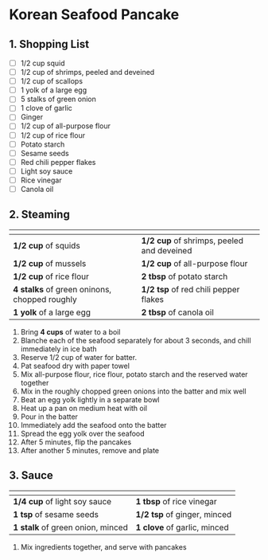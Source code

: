 # Korean Seafood Pancake

## 1. Shopping List
- [ ] 1/2 cup squid
- [ ] 1/2 cup of shrimps, peeled and deveined
- [ ] 1/2 cup of scallops
- [ ] 1 yolk of a large egg
- [ ] 5 stalks of green onion
- [ ] 1 clove of garlic
- [ ] Ginger
- [ ] 1/2 cup of all-purpose flour
- [ ] 1/2 cup of rice flour
- [ ] Potato starch
- [ ] Sesame seeds
- [ ] Red chili pepper flakes
- [ ] Light soy sauce
- [ ] Rice vinegar
- [ ] Canola oil

## 2. Steaming
|<!-- -->|<!-- -->|
|---|---|
| **1/2 cup** of squids | **1/2 cup** of shrimps, peeled and deveined |
| **1/2 cup** of mussels | **1/2 cup** of all-purpose flour |
| **1/2 cup** of rice flour | **2 tbsp** of potato starch |
| **4 stalks** of green oninons, chopped roughly | **1/2 tsp** of red chili pepper flakes |
| **1 yolk** of a large egg | **2 tbsp** of canola oil

1. Bring **4 cups** of water to a boil
2. Blanche each of the seafood separately for about 3 seconds, and chill immediately in ice bath
3. Reserve 1/2 cup of water for batter.
3. Pat seafood dry with paper towel
4. Mix all-purpose flour, rice flour, potato starch and the reserved water together
5. Mix in the roughly chopped green onions into the batter and mix well
6. Beat an egg yolk lightly in a separate bowl
7. Heat up a pan on medium heat with oil
8. Pour in the batter
9. Immediately add the seafood onto the batter
10. Spread the egg yolk over the seafood
11. After 5 minutes, flip the pancakes
12. After another 5 minutes, remove and plate

## 3. Sauce
|<!-- -->|<!-- -->|
|---|---|
| **1/4 cup** of light soy sauce | **1 tbsp** of rice vinegar |
| **1 tsp** of sesame seeds | **1/2 tsp** of ginger, minced |
| **1 stalk** of green onion, minced | **1 clove** of garlic, minced |

1. Mix ingredients together, and serve with pancakes